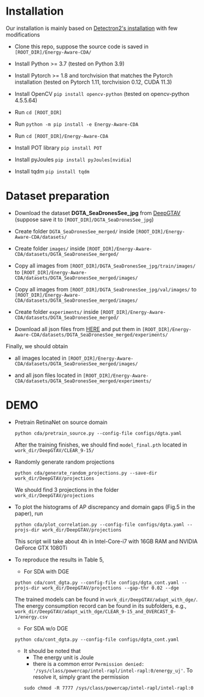 # Installation
Our installation is mainly based on [Detectron2's installation](https://detectron2.readthedocs.io/en/latest/tutorials/install.html) with few modifications
* Clone this repo, suppose the source code is saved in `[ROOT_DIR]/Energy-Aware-CDA/`

* Install Python >= 3.7 (tested on Python 3.9)

* Install Pytorch >= 1.8 and torchvision that matches the Pytorch installation (tested on Pytorch 1.11, torchvision 0.12, CUDA 11.3)

* Install OpenCV `pip install opencv-python` (tested on opencv-python 4.5.5.64)

* Run `cd [ROOT_DIR]`

* Run `python -m pip install -e Energy-Aware-CDA`

* Run `cd [ROOT_DIR]/Energy-Aware-CDA`

* Install POT library `pip install POT`

* Install pyJoules `pip install pyJoules[nvidia]`

* Install tqdm `pip install tqdm`


# Dataset preparation
* Download the dataset **DGTA_SeaDronesSee_jpg** from [DeepGTAV](https://github.com/David0tt/DeepGTAV) (suppose save it to `[ROOT_DIR]/DGTA_SeaDronesSee_jpg`)

* Create folder `DGTA_SeaDronesSee_merged/` inside `[ROOT_DIR]/Energy-Aware-CDA/datasets/`

* Create folder `images/` inside `[ROOT_DIR]/Energy-Aware-CDA/datasets/DGTA_SeaDronesSee_merged/`

* Copy all images from `[ROOT_DIR]/DGTA_SeaDronesSee_jpg/train/images/` to `[ROOT_DIR]/Energy-Aware-CDA/datasets/DGTA_SeaDronesSee_merged/images/`

* Copy all images from `[ROOT_DIR]/DGTA_SeaDronesSee_jpg/val/images/` to `[ROOT_DIR]/Energy-Aware-CDA/datasets/DGTA_SeaDronesSee_merged/images/`

* Create folder `experiments/` inside `[ROOT_DIR]/Energy-Aware-CDA/datasets/DGTA_SeaDronesSee_merged/`

* Download all json files from [HERE](https://drive.google.com/drive/folders/1pYuIfSNG31ks6Q1_Bb292cdOa32R68PZ?usp=sharing) and put them in `[ROOT_DIR]/Energy-Aware-CDA/datasets/DGTA_SeaDronesSee_merged/experiments/`

Finally, we should obtain
* all images located in `[ROOT_DIR]/Energy-Aware-CDA/datasets/DGTA_SeaDronesSee_merged/images/` 

* and all json files located in `[ROOT_DIR]/Energy-Aware-CDA/datasets/DGTA_SeaDronesSee_merged/experiments/`

# DEMO
* Pretrain RetinaNet on source domain 
    ```
    python cda/pretrain_source.py --config-file configs/dgta.yaml
    ```
    After the training finishes, we should find `model_final.pth` located in `work_dir/DeepGTAV/CLEAR_9-15/`

* Randomly generate random projections 
    ```
    python cda/generate_random_projections.py --save-dir work_dir/DeepGTAV/projections
    ```
    We should find 3 projections in the folder `work_dir/DeepGTAV/projections`

* To plot the histograms of AP discrepancy and domain gaps (Fig.5 in the paper), run 
    ```
    python cda/plot_correlation.py --config-file configs/dgta.yaml --projs-dir work_dir/DeepGTAV/projections
    ```

    This script will take about 4h in Intel-Core-i7 with 16GB RAM and NVIDIA GeForce GTX 1080Ti

* To reproduce the results in Table 5, 

    - For SDA with DGE
    ```
    python cda/cont_dgta.py --config-file configs/dgta_cont.yaml --projs-dir work_dir/DeepGTAV/projections --gap-thr 0.02 --dge
    ```
    The trained models can be found in `work_dir/DeepGTAV/adapt_with_dge/`. The energy consumption record can be found in its subfolders, e.g., `work_dir/DeepGTAV/adapt_with_dge/CLEAR_9-15_and_OVERCAST_0-1/energy.csv`

    - For SDA w/o DGE 
    ```
    python cda/cont_dgta.py --config-file configs/dgta_cont.yaml
    ```
    
    - It should be noted that 
        - The energy unit is Joule
        - there is a common error `Permission denied: '/sys/class/powercap/intel-rapl/intel-rapl:0/energy_uj'`. To resolve it, simply grant the permission 
        ```
        sudo chmod -R 7777 /sys/class/powercap/intel-rapl/intel-rapl:0
        ```

    
